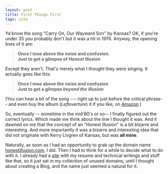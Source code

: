 ```yaml
---
layout: post
title: First Things First
tags: site
---
```

Ya'know the song "Carry On, Our Wayward Son" by Kansas?  OK, if you're under 35 you probably don't but it was a hit in 1976.  Anyway,  the opening lines of it are: 
 
 > **Once I rose above the noise and confusion.   
 > Just to get a glimpse of *Honest Illusion***
 
Except they aren't.  That's merely what I *thought* they were singing.  It actually goes like this:

>  **Once I rose above the noise and confusion   
>  Just to get a glimpse *beyond the illusion***


(You can hear a bit of the song --- right up to just before the critical phrase-- and even buy the album (*Leftoverture*) it if you like, on [Amazon](http://www.amazon.com/exec/obidos/ASIN/B00005JA2B/njtheatercom-20/) )

So, eventually -- sometime in the mid'80's or so-- I finally figured out the correct lyrics. Which made me think about the line I thought it was.  And it dawned on me that the concept of an "Honest Illusion" is a bit bizarre and interesting. And more importantly it was a bizarre and interesting idea that did not originate with Kerry Livgren of Kansas, but was **all mine**.

Naturally, as soon as I had an opportunity to grab up the domain name [honestillusion.com](http://www.honestillusion.com/), I did.  Then I had to think for a while to decide what to do with it.  I already had a [site](http://www.noveltheory.com/) with my resume and technical writings and stuff like that, so it just sat in my collection of unused domains, until I thought about creating a Blog, and the name just seemed a natural for it. 


